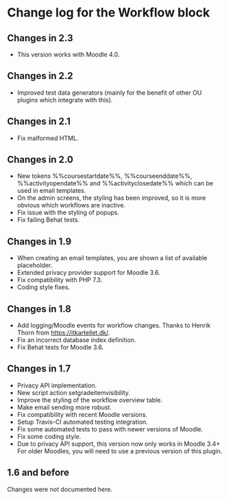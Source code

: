# Change log for the Workflow block

## Changes in 2.3

* This version works with Moodle 4.0.


## Changes in 2.2

* Improved test data generators (mainly for the benefit of other OU plugins which integrate with this).


## Changes in 2.1

* Fix malformed HTML.


## Changes in 2.0

* New tokens %%coursestartdate%%, %%courseenddate%%, %%activityopendate%%
  and %%activityclosedate%% which can be used in email templates.
* On the admin screens, the styling has been improved, so it is
  more obvious which workflows are inactive.
* Fix issue with the styling of popups.
* Fix failing Behat tests.


## Changes in 1.9

* When creating an email templates, you are shown a list of available placeholder.
* Extended privacy provider support for Moodle 3.6.
* Fix compatibility with PHP 7.3.
* Coding style fixes.


## Changes in 1.8

* Add logging/Moodle events for workflow changes.
  Thanks to Henrik Thorn from https://itkartellet.dk/.
* Fix an incorrect database index definition.
* Fix Behat tests for Moodle 3.6.


## Changes in 1.7

* Privacy API implementation.
* New script action setgradeitemvisibility.
* Improve the styling of the workflow overview table.
* Make email sending more robust.
* Fix compatibility with recent Moodle versions.
* Setup Travis-CI automated testing integration.
* Fix some automated tests to pass with newer versions of Moodle.
* Fix some coding style.
* Due to privacy API support, this version now only works in Moodle 3.4+
  For older Moodles, you will need to use a previous version of this plugin.


## 1.6 and before

Changes were not documented here.
